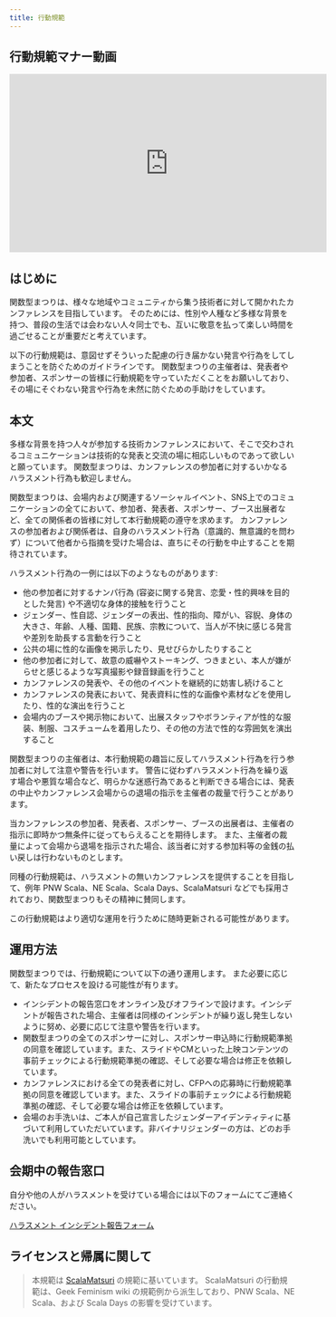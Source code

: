```yaml
---
title: 行動規範
---
```


## 行動規範マナー動画

<iframe class="section_movie" width="560" height="315" src="https://www.youtube.com/embed/KYSRKiOlMjA?si=3BUMipTs1gz3UB2n" frameborder="0" allow="accelerometer; autoplay; clipboard-write; encrypted-media; gyroscope; picture-in-picture; web-share" referrerpolicy="strict-origin-when-cross-origin" allowfullscreen=""></iframe>

## はじめに

関数型まつりは、様々な地域やコミュニティから集う技術者に対して開かれたカンファレンスを目指しています。
そのためには、性別や人種など多様な背景を持つ、普段の生活では会わない人々同士でも、互いに敬意を払って楽しい時間を過ごせることが重要だと考えています。

以下の行動規範は、意図せずそういった配慮の行き届かない発言や行為をしてしまうことを防ぐためのガイドラインです。
関数型まつりの主催者は、発表者や参加者、スポンサーの皆様に行動規範を守っていただくことをお願いしており、その場にそぐわない発言や行為を未然に防ぐための手助けをしています。

## 本文

多様な背景を持つ人々が参加する技術カンファレンスにおいて、そこで交わされるコミュニケーションは技術的な発表と交流の場に相応しいものであって欲しいと願っています。
関数型まつりは、カンファレンスの参加者に対するいかなるハラスメント行為も歓迎しません。

関数型まつりは、会場内および関連するソーシャルイベント、SNS上でのコミュニケーションの全てにおいて、参加者、発表者、スポンサー、ブース出展者など、全ての関係者の皆様に対して本行動規範の遵守を求めます。
カンファレンスの参加者および関係者は、自身のハラスメント行為（意識的、無意識的を問わず）について他者から指摘を受けた場合は、直ちにその行動を中止することを期待されています。

ハラスメント行為の一例には以下のようなものがあります:

- 他の参加者に対するナンパ行為 (容姿に関する発言、恋愛・性的興味を目的とした発言) や不適切な身体的接触を行うこと
- ジェンダー、性自認、ジェンダーの表出、性的指向、障がい、容貎、身体の大きさ、年齢、人種、国籍、民族、宗教について、当人が不快に感じる発言や差別を助長する言動を行うこと
- 公共の場に性的な画像を掲示したり、見せびらかしたりすること
- 他の参加者に対して、故意の威嚇やストーキング、つきまとい、本人が嫌がらせと感じるような写真撮影や録音録画を行うこと
- カンファレンスの発表や、その他のイベントを継続的に妨害し続けること
- カンファレンスの発表において、発表資料に性的な画像や素材などを使用したり、性的な演出を行うこと
- 会場内のブースや掲示物において、出展スタッフやボランティアが性的な服装、制服、コスチュームを着用したり、その他の方法で性的な雰囲気を演出すること

関数型まつりの主催者は、本行動規範の趣旨に反してハラスメント行為を行う参加者に対して注意や警告を行います。
警告に従わずハラスメント行為を繰り返す場合や悪質な場合など、明らかな迷惑行為であると判断できる場合には、発表の中止やカンファレンス会場からの退場の指示を主催者の裁量で行うことがあります。

当カンファレンスの参加者、発表者、スポンサー、ブースの出展者は、主催者の指示に即時かつ無条件に従ってもらえることを期待します。
また、主催者の裁量によって会場から退場を指示された場合、該当者に対する参加料等の金銭の払い戻しは行わないものとします。

同種の行動規範は、ハラスメントの無いカンファレンスを提供することを目指して、例年 PNW Scala、NE Scala、Scala Days、ScalaMatsuri などでも採用されており、関数型まつりもその精神に賛同します。

この行動規範はより適切な運用を行うために随時更新される可能性があります。

## 運用方法

関数型まつりでは、行動規範について以下の通り運用します。
また必要に応じて、新たなプロセスを設ける可能性が有ります。

- インシデントの報告窓口をオンライン及びオフラインで設けます。インシデントが報告された場合、主催者は同様のインシデントが繰り返し発生しないように努め、必要に応じて注意や警告を行います。
- 関数型まつりの全てのスポンサーに対し、スポンサー申込時に行動規範準拠の同意を確認しています。また、スライドやCMといった上映コンテンツの事前チェックによる行動規範準拠の確認、そして必要な場合は修正を依頼しています。
- カンファレンスにおける全ての発表者に対し、CFPへの応募時に行動規範準拠の同意を確認しています。また、スライドの事前チェックによる行動規範準拠の確認、そして必要な場合は修正を依頼しています。
- 会場のお手洗いは、ご本人が自己宣言したジェンダーアイデンティティに基づいて利用していただいています。非バイナリジェンダーの方は、どのお手洗いでも利用可能としています。

## 会期中の報告窓口

自分や他の人がハラスメントを受けている場合には以下のフォームにてご連絡ください。

[ハラスメント インシデント報告フォーム](https://forms.gle/4NZfofiHZzBcyZjRA)

## ライセンスと帰属に関して

> 本規範は [ScalaMatsuri](http://scalamatsuri.org/) の規範に基いています。
> ScalaMatsuri の行動規範は、Geek Feminism wiki の規範例から派生しており、PNW Scala、NE Scala、および Scala Days の影響を受けています。
